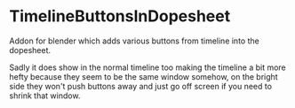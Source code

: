 # TimelineButtonsInDopesheet
Addon for blender which adds various buttons from timeline into the dopesheet.

Sadly it does show in the normal timeline too making the timeline a bit more hefty because they seem to be the same window somehow, on the bright side they won't push buttons away and just go off screen if you need to shrink that window.
